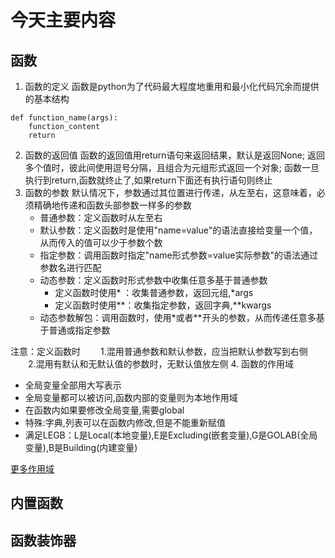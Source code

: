 # 今天主要内容
## 函数
1. 函数的定义
函数是python为了代码最大程度地重用和最小化代码冗余而提供的基本结构
```
def function_name(args):
    function_content
    return
```
2. 函数的返回值
函数的返回值用return语句来返回结果，默认是返回None;
返回多个值时，彼此间使用逗号分隔，且组合为元组形式返回一个对象;
函数一旦执行到return,函数就终止了,如果return下面还有执行语句则终止
3. 函数的参数
默认情况下，参数通过其位置进行传递，从左至右，这意味着，必须精确地传递和函数头部参数一样多的参数
   + 普通参数：定义函数时从左至右
   + 默认参数：定义函数时是使用"name=value"的语法直接给变量一个值，从而传入的值可以少于参数个数
   + 指定参数：调用函数时指定"name形式参数=value实际参数"的语法通过参数名进行匹配
   + 动态参数：定义函数时形式参数中收集任意多基于普通参数
      - 定义函数时使用* ：收集普通参数，返回元组,*args
      - 定义函数时使用**：收集指定参数，返回字典,**kwargs
   + 动态参数解包：调用函数时，使用*或者**开头的参数，从而传递任意多基于普通或指定参数

注意：定义函数时
　　1.混用普通参数和默认参数，应当把默认参数写到右侧
　　2.混用有默认和无默认值的参数时，无默认值放左侧
4. 函数的作用域
   - 全局变量全部用大写表示
   - 全局变量都可以被访问,函数内部的变量则为本地作用域
   - 在函数内如果要修改全局变量,需要global
   - 特殊:字典,列表可以在函数内修改,但是不能重新赋值
   - 满足LEGB：L是Local(本地变量),E是Excluding(嵌套变量),G是GOLAB(全局变量),B是Building(内建变量)

[更多作用域](http://www.cnblogs.com/xiaozhiqi/articles/5795637.html)
## 内置函数
## 函数装饰器
